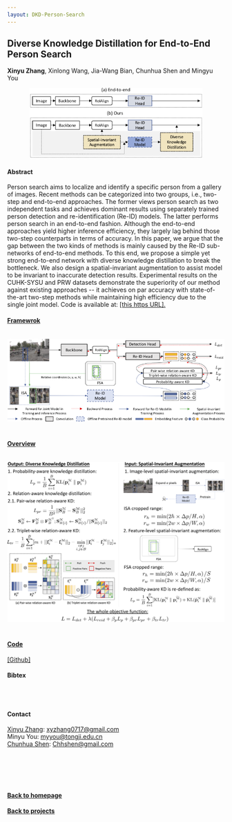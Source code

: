 ```yaml
---
layout: DKD-Person-Search
---
```


## Diverse Knowledge Distillation for End-to-End Person Search
<strong>Xinyu Zhang</strong>, Xinlong Wang, Jia-Wang Bian, Chunhua Shen and Mingyu You <br />

<center><img src="./papers/AAAI21/figure1.png" width="400" alt="AAAI21" style="padding:0px"></center>

#### Abstract
Person search aims to localize and identify a specific person from a gallery of images. Recent methods can be categorized into two groups, i.e., two-step and end-to-end approaches. The former views person search as two independent tasks and achieves dominant results using separately trained person detection and re-identification (Re-ID) models. The latter performs person search in an end-to-end fashion. Although the end-to-end approaches yield higher inference efficiency, they largely lag behind those two-step counterparts in terms of accuracy. In this paper, we argue that the gap between the two kinds of methods is mainly caused by the Re-ID sub-networks of end-to-end methods. To this end, we propose a simple yet strong end-to-end network with diverse knowledge distillation to break the bottleneck. We also design a spatial-invariant augmentation to assist model to be invariant to inaccurate detection results. Experimental results on the CUHK-SYSU and PRW datasets demonstrate the superiority of our method against existing approaches -- it achieves on par accuracy with state-of-the-art two-step methods while maintaining high efficiency due to the single joint model. Code is available at: <a href='https://github.com/zhangxinyu-xyz/DKD-PersonSearch'>[this https URL]. 

#### Framewrok
<center><img src="./papers/AAAI21.png" width="600" alt="AAAI21" style="padding-bottom:20px;padding-top:15px"></center>

#### Overview
<center><img src="./papers/AAAI21/algorithm.png" width="600" alt="AAAI21" style="padding-bottom:20px;padding-top:15px"></center>

#### Code
<a href='https://github.com/zhangxinyu-xyz/DKD-PersonSearch'>[Github]</a>

#### Bibtex
<br />
<br />


#### Contact
<a href='https://zhangxinyu-xyz.github.io/'>Xinyu Zhang</a>: xyzhang0717@gmail.com <br />
Minyu You: myyou@tongji.edu.cn <br />
<a href='https://cshen.github.io/'>Chunhua Shen</a>: Chhshen@gmail.com <br />


<br />
<br />
<br />
<br />
<!-- _yay_ -->

#### [Back to homepage](../)
#### [Back to projects](../projects)
